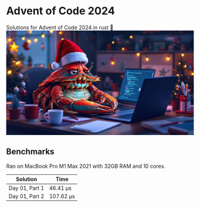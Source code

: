 # Advent of Code 2024

Solutions for Advent of Code 2024 in rust 🦀
![crabklaus](crabklaus.jpg)

## Benchmarks
Ran on MacBook Pro M1 Max 2021 with 32GB RAM and 10 cores.

<!-- BENCHMARKS -->
| Solution | Time |
|----------|------|
| Day 01, Part 1 | 46.41 µs |
| Day 01, Part 2 | 107.62 µs |

<!-- BENCHMARKS_END -->